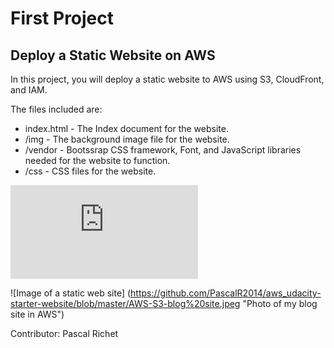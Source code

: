 # First Project

## Deploy a Static Website on AWS

In this project, you will deploy a static website to AWS using S3, CloudFront, and IAM.

The files included are: 

* index.html - The Index document for the website.
* /img - The background image file for the website.
* /vendor - Bootssrap CSS framework, Font, and JavaScript libraries needed for the website to function.
* /css - CSS files for the website.

![My final project in AWS](https://pash-p1-udacity.s3.eu-west-3.amazonaws.com/index.html)

![Image of a static web site] (https://github.com/PascalR2014/aws_udacity-starter-website/blob/master/AWS-S3-blog%20site.jpeg "Photo of my blog site in AWS")

Contributor: Pascal Richet